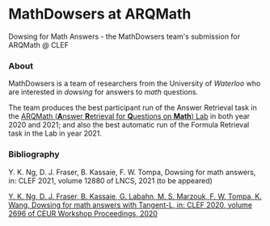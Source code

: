 # MathDowsers at ARQMath
Dowsing for Math Answers - the MathDowsers team's submission for ARQMath @ CLEF



### About

MathDowsers is a team of researchers from the University of  *Waterloo* who are interested in *dowsing* for answers to *math* questions. 

The team produces the best participant run of the Answer Retrieval task in the [ARQMath (**A**nswer **R**etrieval for **Q**uestions on **Math**) Lab](/https://www.cs.rit.edu/~dprl/ARQMath/) in both year 2020 and 2021; and also the best automatic run of the Formula Retrieval task in the Lab in year 2021.



### Bibliography

Y. K. Ng, D. J. Fraser, B. Kassaie, F. W. Tompa, Dowsing for math answers, in: CLEF 2021, volume 12880 of LNCS, 2021 (to be appeared)

[Y. K. Ng,  D. J. Fraser,  B. Kassaie,  G. Labahn,  M. S. Marzouk,  F. W. Tompa,  K. Wang, Dowsing for math answers with Tangent-L, in: CLEF 2020, volume 2696 of CEUR Workshop Proceedings, 2020](http://ceur-ws.org/Vol-2696/paper_167.pdf)











